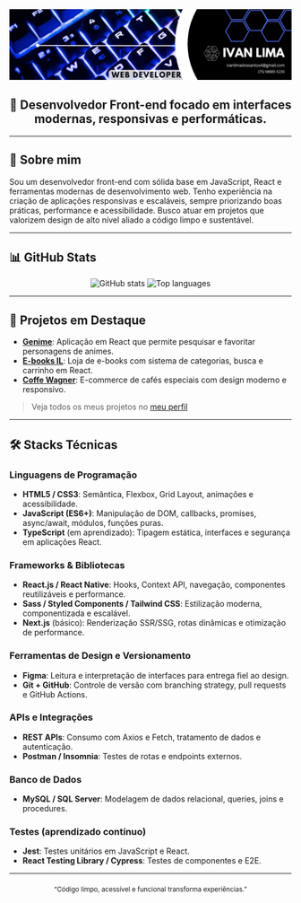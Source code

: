<div align="center">
  <img src="Linkedin-Banner-3.5.jpg" alt="Banner" />
</div>

<h2 align="center">👋 Desenvolvedor Front-end focado em interfaces modernas, responsivas e performáticas.</h2>

---

## 🧠 Sobre mim

Sou um desenvolvedor front-end com sólida base em JavaScript, React e ferramentas modernas de desenvolvimento web. Tenho experiência na criação de aplicações responsivas e escaláveis, sempre priorizando boas práticas, performance e acessibilidade. Busco atuar em projetos que valorizem design de alto nível aliado a código limpo e sustentável.

---

## 📊 GitHub Stats

<div align="center">
  <img height="200" src="https://github-readme-stats.vercel.app/api?username=Ivan-lds&show_icons=true&count_private=true&theme=react&hide_border=true&include_all_commits=true" alt="GitHub stats" />
  <img height="200" src="https://github-readme-stats.vercel.app/api/top-langs/?username=Ivan-lds&layout=compact&theme=react&hide_border=true" alt="Top languages" />
</div>

---

## 🚀 Projetos em Destaque

- [**Genime**](https://github.com/Ivan-lds/genime): Aplicação em React que permite pesquisar e favoritar personagens de animes.
- [**E-books IL**](https://github.com/Ivan-lds/e-books-il): Loja de e-books com sistema de categorias, busca e carrinho em React.
- [**Coffe Wagner**](https://github.com/Ivan-lds/coffe-wagner): E-commerce de cafés especiais com design moderno e responsivo.

> Veja todos os meus projetos no [meu perfil](https://github.com/Ivan-lds?tab=repositories)

---

## 🛠️ Stacks Técnicas

### Linguagens de Programação
- **HTML5 / CSS3**: Semântica, Flexbox, Grid Layout, animações e acessibilidade.
- **JavaScript (ES6+)**: Manipulação de DOM, callbacks, promises, async/await, módulos, funções puras.
- **TypeScript** (em aprendizado): Tipagem estática, interfaces e segurança em aplicações React.

### Frameworks & Bibliotecas
- **React.js / React Native**: Hooks, Context API, navegação, componentes reutilizáveis e performance.
- **Sass / Styled Components / Tailwind CSS**: Estilização moderna, componentizada e escalável.
- **Next.js** (básico): Renderização SSR/SSG, rotas dinâmicas e otimização de performance.

### Ferramentas de Design e Versionamento
- **Figma**: Leitura e interpretação de interfaces para entrega fiel ao design.
- **Git + GitHub**: Controle de versão com branching strategy, pull requests e GitHub Actions.

### APIs e Integrações
- **REST APIs**: Consumo com Axios e Fetch, tratamento de dados e autenticação.
- **Postman / Insomnia**: Testes de rotas e endpoints externos.

### Banco de Dados
- **MySQL / SQL Server**: Modelagem de dados relacional, queries, joins e procedures.

### Testes (aprendizado contínuo)
- **Jest**: Testes unitários em JavaScript e React.
- **React Testing Library / Cypress**: Testes de componentes e E2E.

---

<div align="center">
  <sub>“Código limpo, acessível e funcional transforma experiências.”</sub>
</div>
